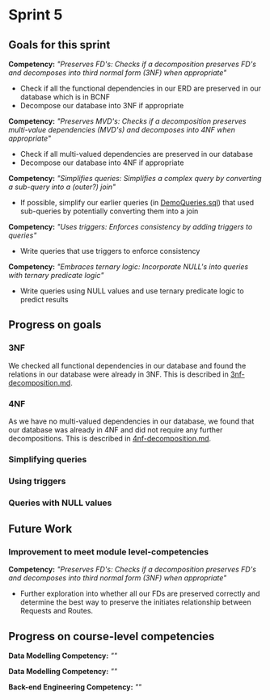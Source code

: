 # Sprint 5
## Goals for this sprint
**Competency:** *"Preserves FD's: Checks if a decomposition preserves FD's and decomposes into third normal form (3NF) when appropriate"* <br>
* Check if all the functional dependencies in our ERD are preserved in our database which is in BCNF
* Decompose our database into 3NF if appropriate

**Competency:** *"Preserves MVD's: Checks if a decomposition preserves multi-value dependencies (MVD's) and decomposes into 4NF when appropriate"* <br>
* Check if all multi-valued dependencies are preserved in our database
* Decompose our database into 4NF if appropriate

**Competency:** *"Simplifies queries: Simplifies a complex query by converting a sub-query into a (outer?) join"* <br>
* If possible, simplify our earlier queries (in [DemoQueries.sql](project-deliverables/sprint-2/DemoQueries.sql)) that used sub-queries by potentially converting them into a join

**Competency:** *"Uses triggers: Enforces consistency by adding triggers to queries"* <br>
* Write queries that use triggers to enforce consistency

**Competency:** *"Embraces ternary logic: Incorporate NULL's into queries with ternary predicate logic"* <br>
* Write queries using NULL values and use ternary predicate logic to predict results

## Progress on goals
### 3NF
We checked all functional dependencies in our database and found the relations in our database were already in 3NF. This is described in [3nf-decomposition.md](project-deliverables/sprint-5/3nf-decomposition.md).

### 4NF
As we have no multi-valued dependencies in our database, we found that our database was already in 4NF and did not require any further decompositions. This is described in [4nf-decomposition.md](project-deliverables/sprint-5/4nf-decomposition.md).

### Simplifying queries

### Using triggers

### Queries with NULL values

## Future Work
### Improvement to meet module level-competencies
**Competency:** *"Preserves FD's: Checks if a decomposition preserves FD's and decomposes into third normal form (3NF) when appropriate"* <br>
* Further exploration into whether all our FDs are preserved correctly and determine the best way to preserve the initiates relationship between Requests and Routes.

## Progress on course-level competencies
**Data Modelling Competency:** *""* <br>

**Data Modelling Competency:** *""* <br>

**Back-end Engineering Competency:** *""* <br>
